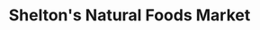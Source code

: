 ---
title: "Shelton's Natural Foods Market"
url: /healdsburg/sheltons-natural-foods-market/
shop: Supermarkt
---